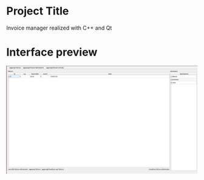# Project Title

Invoice manager realized with C++ and Qt


# Interface preview

![main page](img/invoice_home.png)
